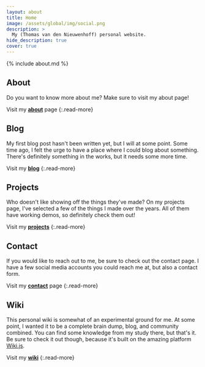 ```yaml
---
layout: about
title: Home
image: /assets/global/img/social.png
description: >
  My (Thomas van den Nieuwenhoff) personal website.
hide_description: true
cover: true
---
```


{% include about.md %}

## About

Do you want to know more about me? Make sure to visit my about page!

Visit my [**about**](/about) page
{:.read-more}

## Blog

My first blog post hasn't been written yet, but I will at some point. Some time ago, I felt the urge to have a place where I could blog about something. There's definitely something in the works, but it needs some more time.

Visit my [**blog**](/blog)
{:.read-more}

## Projects

Who doesn't like showing off the things they've made? On my projects page, I've selected a few of the things I made over the years. All of them have working demos, so definitely check them out!

Visit my [**projects**](/projects)
{:.read-more}

## Contact

If you would like to reach out to me, be sure to check out the contact page. I have a few social media accounts you could reach me at, but also a contact form.

Visit my [**contact**](/contact) page
{:.read-more}

## Wiki

This personal wiki is somewhat of an experimental ground for me. At some point, I wanted it to be a complete brain dump, blog, and community combined. You can find some knowledge from my study there, but that's it. Be sure to check it out though, because it's built on the amazing platform [Wiki.js](https://js.wiki/).

Visit my [**wiki**](https://wiki.tvdn.me)
{:.read-more}
